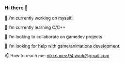 ### Hi there 👋

🔭 I’m currently working on myself.

🌱 I’m currently learning C/C++

👯 I’m looking to collaborate on gamedev projects

🤔 I’m looking for help with game/animations development.

📫 How to reach me: niki.nanev.94.work@gmail.com
